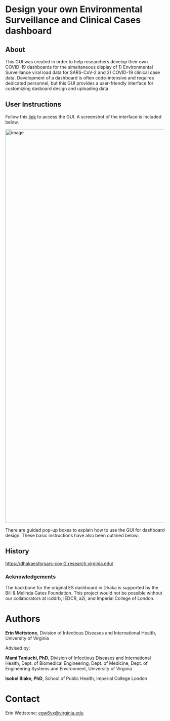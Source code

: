 # Design your own Environmental Surveillance and Clinical Cases dashboard

## About

This GUI was created in order to help researchers develop their own COVID-19 dashboards for the simaltaneous display of 1) Environmental Surveillance viral load data for SARS-CoV-2 and 2) COVID-19 clinical case data. Development of a dashboard is often code-intensive and requires dedicated personnel, but this GUI provides a user-friendly interface for customizing dasboard design and uploading data. 


## User Instructions

Follow this [link](https://erin-wettstone.shinyapps.io/DashboardDesign_GUI/) to access the GUI. A screenshot of the interface is included below.

<img width="1244" alt="image" src="https://user-images.githubusercontent.com/115464310/194850657-c4856dfa-fcc2-48f0-8874-b33af334d5ab.png">



There are guided pop-up boxes to explain how to use the GUI for dashboard design. These basic instructions have also been outlined below:

## History
https://dhakaesforsars-cov-2.research.virginia.edu/ 

### Acknowledgements
The backbone for the original ES dashboard in Dhaka is supported by the Bill & Melinda Gates Foundation. This project would not be possible without our collaborators at icddrb, IEDCR, a2i, and Imperial College of London.

# Authors
**Erin Wettstone**, Division of Infectious Diseases and International Health, University of Virginia

Advised by:

**Mami Taniuchi, PhD**, Division of Infectious Diseases and International Health, Dept. of Biomedical Engineering, Dept. of Medicine, Dept. of Engineering Systems and Environment, University of Virginia

**Isobel Blake, PhD**, School of Public Health, Imperial College London

# Contact
Erin Wettstone: egw6vx@virginia.edu
